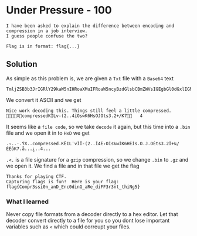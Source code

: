 # Under Pressure - 100
```
I have been asked to explain the difference between encoding and compression in a job interview. 
I guess people confuse the two?

Flag is in format: flag{...}
```

## Solution

As simple as this problem is, we are given a `Txt` file with a `Base64` text
```
TmljZSB3b3JrIGRlY29kaW5nIHRoaXMuIFRoaW5ncyBzdGlsbCBmZWVsIGEgbGl0dGxlIGNvbXByZXNzZWQuCh+LCAi3Dt1YAANjb21wcmVzc2VkAEvLSUyvds7PLSgyLi7ONMiLT8xziXfNSzZIycxzj08MSo1PyXRzMy4yziuJL8nI9Es3reUCABG/Ca00AAAA
```
We convert it ASCII and we get
```
Nice work decoding this. Things still feel a little compressed.
XcompressedKILv-(2..4ȋOswK6HsOJOts3.2+/K7	4
```
It seems like a `file code`, so we take `decode` it again, but this time into a `.bin` file and we open it in to `HxD` we get
```
.‹..·.ÝX..compressed.KËIL¯vÎÏ-(2..Î4È‹OÌs‰wÍK6HÉÌs.O.J.OÉts3.2Î+‰/ÉÈôK7.å...¿..4...
```
`.<.` is a file signature for a `gzip` compression, so we change `.bin` to `.gz` and we open it.
We find a file and in that file we get the flag
```
Thanks for playing CTF.  
Capturing flags is fun!  Here is your flag:  flag{Compr3ssi0n_anD_Enc0dinG_aRe_diFF3r3nt_thiNg5}
```

### What I learned 

Never copy file formats from a decoder directly to a hex editor.
Let that decoder convert directly to a file for you so you dont lose important variables such as `<` which could correupt your files.
